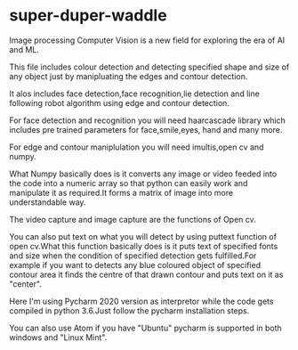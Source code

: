# super-duper-waddle
Image processing
Computer Vision is a new field for exploring the era of AI and ML.

This file includes colour detection and detecting specified shape and size of any object just by manipluating the edges
and contour detection.

It alos includes face detection,face recognition,lie detection and line following robot algorithm using edge and contour 
detection.

For face detection and recognition you will need haarcascade library which includes pre trained parameters for face,smile,eyes,
hand and many more.

For edge and contour maniplulation you will need imultis,open cv and numpy.

What Numpy basically does is it converts any image or video feeded into the code into a numeric array so that python can easily
work and manipulate it as required.It forms a matrix of image into more understandable way.

The video capture and image capture are the functions of Open cv.

You can also put text on what you will detect by using puttext function of open cv.What this function basically does is it 
puts text of specified fonts and size when the condition of specified detection gets fulfilled.For example if you want to  detects any blue coloured object of specified contour area it finds the centre of that drawn contour and puts text on it as "center".


Here I'm using Pycharm 2020 version as interpretor while the code gets compiled in python 3.6.Just follow the pycharm 
installation steps.

You can also use Atom if you have "Ubuntu" pycharm is supported in both windows and "Linux Mint".
